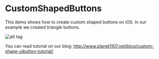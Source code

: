 CustomShapedButtons
===================

This demo shows how to create custom shaped buttons on iOS. In our example we created triangle buttons.

![alt tag](https://raw2.github.com/Planet1107/CustomShapedButtons/master/preview.png)

You can read tutorial on our blog: http://www.planet1107.net/blog/custom-shape-uibutton-tutorial/
